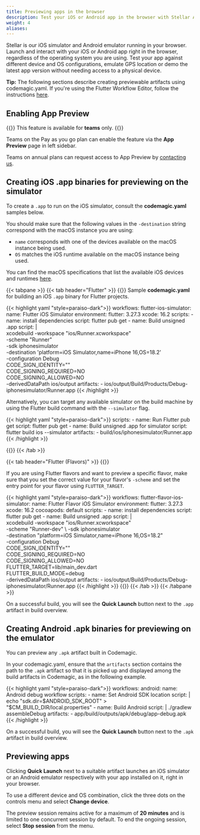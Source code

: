 ```yaml
---
title: Previewing apps in the browser
description: Test your iOS or Android app in the browser with Stellar App Preview
weight: 4
aliases:
---
```


Stellar is our iOS simulator and Android emulator running in your browser. Launch and interact with your iOS or Android app right in the browser, regardless of the operating system you are using. Test your app against different device and OS configurations, emulate GPS location or demo the latest app version without needing access to a physical device. 

**Tip:** The following sections describe creating previewable artifacts using codemagic.yaml. If you're using the Flutter Workflow Editor, follow the instructions [here](../flutter-testing/app-preview).

## Enabling App Preview

{{<notebox>}}
This feature is available for **teams** only. 
{{</notebox>}}

Teams on the Pay as you go plan can enable the feature via the **App Preview** page in left sidebar.

Teams on annual plans can request access to App Preview by [contacting us](https://codemagic.io/contact/).


## Creating iOS .app binaries for previewing on the simulator

To create a `.app` to run on the iOS simulator, consult the **codemagic.yaml** samples below.

You should make sure that the following values in the `-destination` string correspond with the macOS instance you are using:

- `name` corresponds with one of the devices available on the macOS instance being used.
- `OS` matches the iOS runtime available on the macOS instance being used.

You can find the macOS specifications that list the available iOS devices and runtimes [here](../specs/versions-macos).

{{< tabpane >}}
{{< tab header="Flutter" >}}
{{<markdown>}}
Sample **codemagic.yaml** for building an iOS `.app` binary for Flutter projects.

{{< highlight yaml "style=paraiso-dark">}}
workflows:
  flutter-ios-simulator:
    name: Flutter iOS Simulator
    environment:
      flutter: 3.27.3
      xcode: 16.2
    scripts:
      - name: install dependencies
        script: flutter pub get
      - name: Build unsigned .app
        script: |  
          xcodebuild -workspace "ios/Runner.xcworkspace" \
            -scheme "Runner" \
            -sdk iphonesimulator \
            -destination 'platform=iOS Simulator,name=iPhone 16,OS=18.2' \
            -configuration Debug \
            CODE_SIGN_IDENTITY="" \
            CODE_SIGNING_REQUIRED=NO \
            CODE_SIGNING_ALLOWED=NO \
            -derivedDataPath ios/output
    artifacts:
      - ios/output/Build/Products/Debug-iphonesimulator/Runner.app
{{< /highlight >}}

Alternatively, you can target any available simulator on the build machine by using the Flutter build command with the `--simulator` flag.

{{< highlight yaml "style=paraiso-dark">}}
    scripts:
      - name: Run Flutter pub get
        script: flutter pub get
      - name: Build unsigned .app for simulator
        script: flutter build ios --simulator
    artifacts:
      - build/ios/iphonesimulator/Runner.app
{{< /highlight >}}


{{</markdown>}}
{{< /tab >}}


{{< tab header="Flutter (Flavors)" >}}
{{<markdown>}}

If you are using Flutter flavors and want to preview a specific flavor, make sure that you set the correct value for your flavor's `-scheme` and set the entry point for your flavor using `FLUTTER_TARGET`. 

{{< highlight yaml "style=paraiso-dark">}}
workflows:
  flutter-flavor-ios-simulator:
    name: Flutter Flavor iOS Simulator
    environment:
      flutter: 3.27.3
      xcode: 16.2
      cocoapods: default
    scripts:
      - name: install dependencies
        script: flutter pub get
      - name: Build unsigned .app
        script: |  
          xcodebuild -workspace "ios/Runner.xcworkspace" \
            -scheme "Runner-dev" \ 
            -sdk iphonesimulator \
            -destination "platform=iOS Simulator,name=iPhone 16,OS=18.2" \
            -configuration Debug \
            CODE_SIGN_IDENTITY="" \
            CODE_SIGNING_REQUIRED=NO \
            CODE_SIGNING_ALLOWED=NO \
            FLUTTER_TARGET=lib/main_dev.dart \
            FLUTTER_BUILD_MODE=debug \
            -derivedDataPath ios/output
    artifacts:
      - ios/output/Build/Products/Debug-iphonesimulator/Runner.app
{{< /highlight >}}
{{</markdown>}}
{{< /tab >}}
{{< /tabpane >}}

On a successful build, you will see the **Quick Launch** button next to the `.app` artifact in build overview.

## Creating Android .apk binaries for previewing on the emulator

You can preview any `.apk` artifact built in Codemagic. 

In your codemagic.yaml, ensure that the `artifacts` section contains the path to the `.apk` artifact so that it is picked up and displayed among the build artifacts in Codemagic, as in the following example.

{{< highlight yaml "style=paraiso-dark">}}
workflows:
  android:
    name: Android debug workflow
    scripts:
      - name: Set Android SDK location
        script: |
          echo "sdk.dir=$ANDROID_SDK_ROOT" > "$CM_BUILD_DIR/local.properties"
      - name: Build Android
        script: |
          ./gradlew assembleDebug
    artifacts:
      - app/build/outputs/apk/debug/app-debug.apk
{{< /highlight >}}

On a successful build, you will see the **Quick Launch** button next to the `.apk` artifact in build overview.


## Previewing apps 

Clicking **Quick Launch** next to a suitable artifact launches an iOS simulator or an Android emulator respectively with your app installed on it, right in your browser. 

To use a different device and OS combination, click the three dots on the controls menu and select **Change device**.

The preview session remains active for a maximum of **20 minutes** and is limited to one concurrent session by default. To end the ongoing session, select **Stop session** from the menu.

